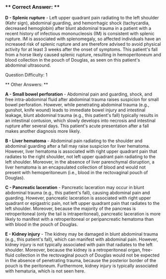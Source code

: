 ### ** Correct Answer: **

**D - Splenic rupture** - Left upper quadrant pain radiating to the left shoulder (Kehr sign), abdominal guarding, and hemorrhagic shock (tachycardia, decreased hemoglobin) after blunt abdominal trauma in a patient with a recent history of infectious mononucleosis (IM) is consistent with splenic rupture. IM is associated with splenomegaly, so affected individuals have an increased risk of splenic rupture and are therefore advised to avoid physical activity for at least 3 weeks after the onset of symptoms. This patient's fall from a horse likely caused splenic rupture, resulting in hemoperitoneum and blood collection in the pouch of Douglas, as seen on this patient's abdominal ultrasound.

Question Difficulty: 1

** Other Answers: **

**A - Small bowel perforation** - Abdominal pain and guarding, shock, and free intra-abdominal fluid after abdominal trauma raises suspicion for small bowel perforation. However, while penetrating abdominal trauma (e.g., gunshot, knife wound) leads to immediate bowel injury and intestinal leakage, blunt abdominal trauma (e.g., this patient's fall) typically results in an intestinal contusion, which slowly develops into necrosis and intestinal rupture after several days. This patient's acute presentation after a fall makes another diagnosis more likely.

**B - Liver hematoma** - Abdominal pain radiating to the shoulder and abdominal guarding after a fall may raise suspicion for liver hematoma. However, liver hematoma is associated with right upper quadrant pain that radiates to the right shoulder, not left upper quadrant pain radiating to the left shoulder. Moreover, in the absence of liver parenchymal disruption, a liver hematoma is an encapsulated collection of blood and would not present with hemoperitoneum (i.e., blood in the rectovaginal pouch of Douglas).

**C - Pancreatic laceration** - Pancreatic laceration may occur in blunt abdominal trauma (e.g., this patient's fall), causing abdominal pain and guarding. However, pancreatic laceration is associated with right upper quadrant or epigastric pain, not left upper quadrant pain that radiates to the left shoulder. Moreover, because the majority of the pancreas is retroperitoneal (only the tail is intraperitoneal), pancreatic laceration is more likely to manifest with a retroperitoneal or peripancreatic hematoma than with blood in the pouch of Douglas.

**E - Kidney injury** - The kidney may be damaged in blunt abdominal trauma (e.g., this patient's fall), which can manifest with abdominal pain. However, kidney injury is not typically associated with pain that radiates to the left shoulder. Moreover, because the kidney is a retroperitoneal organ, free-fluid collection in the rectovaginal pouch of Douglas would not be expected in the absence of penetrating trauma, because the posterior border of the pouch is the peritoneum. Furthermore, kidney injury is typically associated with hematuria, which is not seen here.


